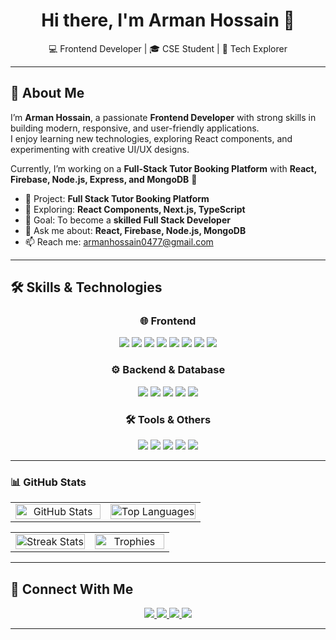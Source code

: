 <h1 align="center">Hi there, I'm Arman Hossain 👋</h1>

<p align="center">
  💻 Frontend Developer | 🎓 CSE Student | 🚀 Tech Explorer
</p>

---

## 🚀 About Me  

I’m **Arman Hossain**, a passionate **Frontend Developer** with strong skills in building modern, responsive, and user-friendly applications.  
I enjoy learning new technologies, exploring React components, and experimenting with creative UI/UX designs.  

Currently, I’m working on a **Full-Stack Tutor Booking Platform** with **React, Firebase, Node.js, Express, and MongoDB** 🚀  

- 🔭 Project: **Full Stack Tutor Booking Platform**  
- 🌱 Exploring: **React Components, Next.js, TypeScript**  
- 🎯 Goal: To become a **skilled Full Stack Developer**  
- 💬 Ask me about: **React, Firebase, Node.js, MongoDB**  
- 📫 Reach me: [armanhossain0477@gmail.com](mailto:armanhossain0477@gmail.com)  

---

## 🛠 Skills & Technologies  

<div align="center">

### 🌐 Frontend  
<p>
  <img src="https://img.shields.io/badge/HTML5-E34F26?logo=html5&logoColor=white" />
  <img src="https://img.shields.io/badge/CSS3-1572B6?logo=css3&logoColor=white" />
  <img src="https://img.shields.io/badge/Bootstrap-7952B3?logo=bootstrap&logoColor=white" />
  <img src="https://img.shields.io/badge/Tailwind_CSS-38B2AC?logo=tailwind-css&logoColor=white" />
  <img src="https://img.shields.io/badge/JavaScript-F7DF1E?logo=javascript&logoColor=black" />
  <img src="https://img.shields.io/badge/React-61DAFB?logo=react&logoColor=black" />
  <img src="https://img.shields.io/badge/React_Router-CA4245?logo=react-router&logoColor=white" />
  <img src="https://img.shields.io/badge/DOM-ffcc00?logo=javascript&logoColor=black" />
</p>

### ⚙️ Backend & Database  
<p>
  <img src="https://img.shields.io/badge/Node.js-339933?logo=node.js&logoColor=white" />
  <img src="https://img.shields.io/badge/Express.js-000000?logo=express&logoColor=white" />
  <img src="https://img.shields.io/badge/MongoDB-47A248?logo=mongodb&logoColor=white" />
  <img src="https://img.shields.io/badge/Firebase-FFCA28?logo=firebase&logoColor=black" />
  <img src="https://img.shields.io/badge/Axios-5A29E4?logo=axios&logoColor=white" />
</p>

### 🛠 Tools & Others  
<p>
  <img src="https://img.shields.io/badge/Git-F05032?logo=git&logoColor=white" />
  <img src="https://img.shields.io/badge/GitHub-181717?logo=github&logoColor=white" />
  <img src="https://img.shields.io/badge/VS_Code-007ACC?logo=visual-studio-code&logoColor=white" />
  <img src="https://img.shields.io/badge/Figma-F24E1E?logo=figma&logoColor=white" />
  <img src="https://img.shields.io/badge/Vercel-000000?logo=vercel&logoColor=white" />
</p>

</div>

---

### 📊 GitHub Stats

<!-- Row 1: GitHub Stats + Top Languages (Tokyo Night Theme) -->
<table width="100%">
  <tr>
    <td width="50%" align="center">
      <img src="https://github-readme-stats.vercel.app/api?username=ArmanHossainWeb&show_icons=true&count_private=true&theme=tokyonight&hide_border=true" alt="GitHub Stats" width="100%" />
    </td>
    <td width="50%" align="center">
      <img src="https://github-readme-stats.vercel.app/api/top-langs/?username=ArmanHossainWeb&layout=compact&hide_border=true&theme=tokyonight" alt="Top Languages" width="100%" />
    </td>
  </tr>
</table>

<!-- Row 2: Streak Stats + Trophies (Gruvbox Theme) -->
<table width="100%">
  <tr>
    <td width="50%" align="center">
      <img src="https://github-readme-streak-stats.herokuapp.com/?user=ArmanHossainWeb&theme=gruvbox&hide_border=true" alt="Streak Stats" width="100%" />
    </td>
    <td width="50%" align="center">
      <img src="https://github-profile-trophy.vercel.app/?username=ArmanHossainWeb&theme=gruvbox&no-frame=true&row=1&column=4" alt="Trophies" width="100%" />
    </td>
  </tr>
</table>





---

## 🔗 Connect With Me  

<p align="center">
  <a href="mailto:armanhossain0477@gmail.com">
    <img src="https://img.shields.io/badge/Email-D14836?style=for-the-badge&logo=gmail&logoColor=white"/>
  </a>
  <a href="https://www.linkedin.com/in/armanhossainweb/" target="_blank">
    <img src="https://img.shields.io/badge/LinkedIn-0077B5?style=for-the-badge&logo=linkedin&logoColor=white"/>
  </a>
  <a href="https://x.com/ArmanHossa17674" target="_blank">
    <img src="https://img.shields.io/badge/Twitter-1DA1F2?style=for-the-badge&logo=twitter&logoColor=white"/>
  </a>
  <a href="https://arman-portfolio.vercel.app" target="_blank">
    <img src="https://img.shields.io/badge/Portfolio-FF5722?style=for-the-badge&logo=react&logoColor=white"/>
  </a>
</p>

---

